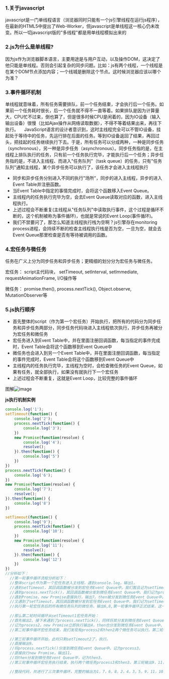 ### 1.关于javascript
  javascript是一门单线程语言（浏览器同时只能有一个js引擎线程在运行js程序），在最新的HTML5中提出了Web-Worker，但javascript是单线程这一核心仍未改变。所以一切javascript版的"多线程"都是用单线程模拟出来的

### 2.js为什么是单线程?
  因为js作为浏览器脚本语言，主要用途是与用户互动，以及操作DOM，这决定了他只能是单线程。否则会引起复杂的同步问题。比如：js有两个线程，一个线程是在某个DOM节点添加内容；一个线城是删除这个节点。这时候浏览器应该以哪个为准？
  
### 3.事件循环机制
  单线程就意味着，所有任务需要排队，前一个任务结束，才会执行后一个任务。如果前一个任务耗时很长，后一个任务就不得不一直等着。如果排队是因为计算量大，CPU忙不过来，倒也算了，但是很多时候CPU是闲着的，因为IO设备（输入输出设备）很慢（比如Ajax操作从网络读取数据），不得不等着结果出来，再往下执行。
　JavaScript语言的设计者意识到，这时主线程完全可以不管IO设备，挂起处于等待中的任务，先运行排在后面的任务。等到IO设备返回了结果，再回过头，把挂起的任务继续执行下去。于是，所有任务可以分成两种，一种是同步任务（synchronous），另一种是异步任务（asynchronous）。同步任务指的是，在主线程上排队执行的任务，只有前一个任务执行完毕，才能执行后一个任务；异步任务指的是，不进入主线程、而进入"任务队列"（task queue）的任务，只有"任务队列"通知主线程，某个异步任务可以执行了，该任务才会进入主线程执行
 
  * 同步和异步任务分别进入不同的执行"场所"，同步的进入主线程，异步的进入Event Table并注册函数。
  * 当Event Table中指定的事情完成时，会将这个函数移入Event Queue。
  * 主线程内的任务执行完毕为空，会去Event Queue读取对应的函数，进入主线程执行。
  * 上述过程会不断重复(主线程从"任务队列"中读取执行事件，这个过程是循环不断的，这个机制被称为事件循环)，也就是常说的Event Loop(事件循环)。
  * 我们不禁要问了，那怎么知道主线程执行栈为空啊？js引擎存在monitoring process进程，会持续不断的检查主线程执行栈是否为空，一旦为空，就会去Event Queue那里检查是否有等待被调用的函数。
  
### 4.宏任务与微任务
  任务在广义上分为同步任务和异步任务；更精细的划分分为宏任务与微任务。
  
  宏任务： script主代码块， setTimeout, setInterval, setImmediate,  requestAnimationFrame, I/O操作等
  
  微任务： promise.then(), process.nextTick(), Object.observe, MutationObserver等
  
### 5.js执行顺序
  * 首先整体的script（作为第一个宏任务）开始执行，把所有的代码分为同步任务和异步任务两部分，同步任务代码块进入主线程依次执行，异步任务再被分为宏任务和微任务
  * 宏任务进入到Event Table中，并在里面注册回调函数，每当指定的事件完成时，Event Table会将这个函数移到Event Queue中
  * 微任务也会进入到另一个Event Table中，并在里面注册回调函数，每当指定的事件完成时，Event Table会将这个函数移到Event Queue中
  * 主线程内的任务执行完毕，主线程为空时，会检查微任务的Event Queue，如果有任务，就全部执行，如果没有就执行下一个宏任务
  * 上述过程会不断重复，这就是Event Loop，比较完整的事件循环
  
  图解![image](https://user-images.githubusercontent.com/48582204/191678492-559e8a87-e2f3-47d4-9126-56a9cf105e13.png)
  
  **js执行机制实例**
  ```js
  console.log('1');
  setTimeout(function() {
      console.log('2');
      process.nextTick(function() {
          console.log('3');
      })
      new Promise(function(resolve) {
          console.log('4');
          resolve();
      }).then(function() {
          console.log('5')
      })
  })
  process.nextTick(function() {
      console.log('6');
  })
  new Promise(function(resolve) {
      console.log('7');
      resolve();
  }).then(function() {
      console.log('8')
  })

  setTimeout(function() {
      console.log('9');
      process.nextTick(function() {
          console.log('10');
      })
      new Promise(function(resolve) {
          console.log('11');
          resolve();
      }).then(function() {
          console.log('12')
      })
  })
  //分析如下：
    //第一轮事件循环流程分析如下：
    //整体script作为第一个宏任务进入主线程，遇到console.log，输出1。
    //遇到setTimeout，其回调函数被分发到宏任务Event Queue中。我们暂且记为setTimeout1。
    //遇到process.nextTick()，其回调函数被分发到微任务Event Queue中。我们记为process1。
    //遇到Promise，new Promise直接执行，输出7。then被分发到微任务Event Queue中。我们记为then1。
    //又遇到了setTimeout，其回调函数被分发到宏任务Event Queue中，我们记为setTimeout2。
    //执行第一轮宏任务后的所有微任务队列的微任务，输出6,8,第一轮事件循环正式结束，这一轮的结果是输出1，7，6，8。
     
    //那么第二轮时间循环从setTimeout1宏任务开始：
    //首先输出2。接下来遇到了process.nextTick()，同样将其分发到微任务Event Queue中，
    //记为process2。new Promise立即执行输出4，then也分发到微任务Event Queue中，记为then2。
    //第二轮事件循环宏任务结束，我们发现有process2和then2两个微任务可以执行。第二轮输出2，4，3，5。

    //第三轮事件循环开始，此时只剩setTimeout2了，执行。
    //直接输出9。
    //将process.nextTick()分发到微任务Event Queue中。记为process3。
    //直接执行new Promise，输出11。
    //将then分发到微任务Event Queue中，记为then3。
    //第三轮事件循环宏任务执行结束，执行两个微任务process3和then3。第三轮输出9，11，10，12。
 
    //整段代码，共进行了三次事件循环，完整的输出为1，7，6，8，2，4，3，5，9，11，10，12。
  ```
  

